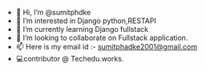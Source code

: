 - 👋 Hi, I’m @sumitphdke
- 👀 I’m interested in Django python,RESTAPI
- 🌱 I’m currently learning Django fullstack
- 💞️ I’m looking to collaborate on Fullstack application.
- 📫 Here is my email id :- sumitphadke2001@gmail.com
-    💻contributor @ Techedu.works.
